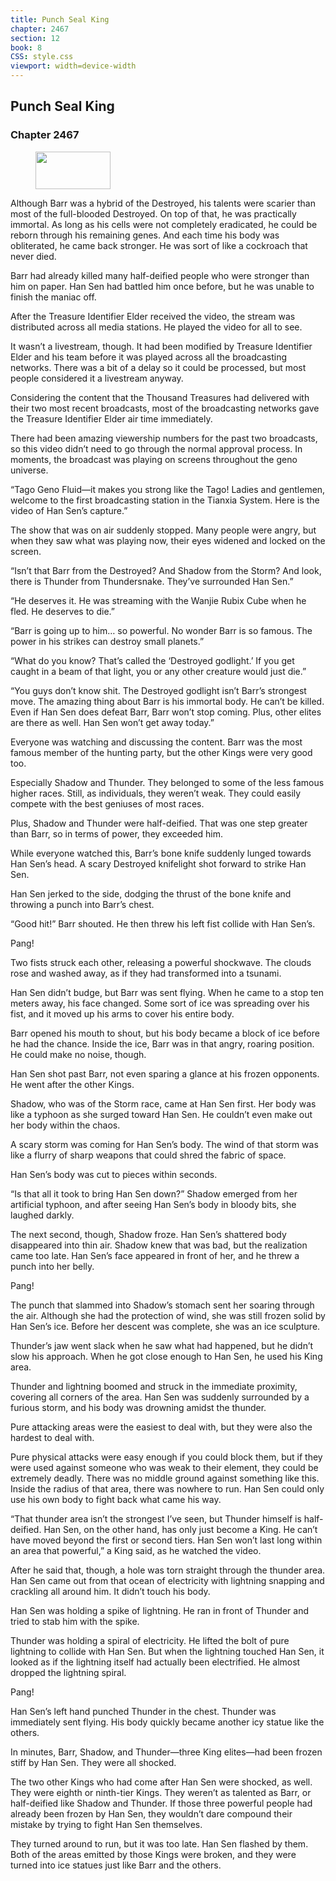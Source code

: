 ```yaml
---
title: Punch Seal King
chapter: 2467
section: 12
book: 8
CSS: style.css
viewport: width=device-width
---
```


## Punch Seal King

### Chapter 2467

<figure>
	<img src="../Images/gem.gif" alt="" id="gem" width="120" height="60" />
</figure>

Although Barr was a hybrid of the Destroyed, his talents were scarier than most of the full-blooded Destroyed. On top of that, he was practically immortal. As long as his cells were not completely eradicated, he could be reborn through his remaining genes. And each time his body was obliterated, he came back stronger. He was sort of like a cockroach that never died.

Barr had already killed many half-deified people who were stronger than him on paper. Han Sen had battled him once before, but he was unable to finish the maniac off.

After the Treasure Identifier Elder received the video, the stream was distributed across all media stations. He played the video for all to see.

It wasn’t a livestream, though. It had been modified by Treasure Identifier Elder and his team before it was played across all the broadcasting networks. There was a bit of a delay so it could be processed, but most people considered it a livestream anyway.

Considering the content that the Thousand Treasures had delivered with their two most recent broadcasts, most of the broadcasting networks gave the Treasure Identifier Elder air time immediately.

There had been amazing viewership numbers for the past two broadcasts, so this video didn’t need to go through the normal approval process. In moments, the broadcast was playing on screens throughout the geno universe.

“Tago Geno Fluid—it makes you strong like the Tago! Ladies and gentlemen, welcome to the first broadcasting station in the Tianxia System. Here is the video of Han Sen’s capture.”

The show that was on air suddenly stopped. Many people were angry, but when they saw what was playing now, their eyes widened and locked on the screen.

“Isn’t that Barr from the Destroyed? And Shadow from the Storm? And look, there is Thunder from Thundersnake. They’ve surrounded Han Sen.”

“He deserves it. He was streaming with the Wanjie Rubix Cube when he fled. He deserves to die.”

“Barr is going up to him… so powerful. No wonder Barr is so famous. The power in his strikes can destroy small planets.”

“What do you know? That’s called the ‘Destroyed godlight.’ If you get caught in a beam of that light, you or any other creature would just die.”

“You guys don’t know shit. The Destroyed godlight isn’t Barr’s strongest move. The amazing thing about Barr is his immortal body. He can’t be killed. Even if Han Sen does defeat Barr, Barr won’t stop coming. Plus, other elites are there as well. Han Sen won’t get away today.”

Everyone was watching and discussing the content. Barr was the most famous member of the hunting party, but the other Kings were very good too.

Especially Shadow and Thunder. They belonged to some of the less famous higher races. Still, as individuals, they weren’t weak. They could easily compete with the best geniuses of most races.

Plus, Shadow and Thunder were half-deified. That was one step greater than Barr, so in terms of power, they exceeded him.

While everyone watched this, Barr’s bone knife suddenly lunged towards Han Sen’s head. A scary Destroyed knifelight shot forward to strike Han Sen.

Han Sen jerked to the side, dodging the thrust of the bone knife and throwing a punch into Barr’s chest.

“Good hit!” Barr shouted. He then threw his left fist collide with Han Sen’s.

Pang!

Two fists struck each other, releasing a powerful shockwave. The clouds rose and washed away, as if they had transformed into a tsunami.

Han Sen didn’t budge, but Barr was sent flying. When he came to a stop ten meters away, his face changed. Some sort of ice was spreading over his fist, and it moved up his arms to cover his entire body.

Barr opened his mouth to shout, but his body became a block of ice before he had the chance. Inside the ice, Barr was in that angry, roaring position. He could make no noise, though.

Han Sen shot past Barr, not even sparing a glance at his frozen opponents. He went after the other Kings.

Shadow, who was of the Storm race, came at Han Sen first. Her body was like a typhoon as she surged toward Han Sen. He couldn’t even make out her body within the chaos.

A scary storm was coming for Han Sen’s body. The wind of that storm was like a flurry of sharp weapons that could shred the fabric of space.

Han Sen’s body was cut to pieces within seconds.

“Is that all it took to bring Han Sen down?” Shadow emerged from her artificial typhoon, and after seeing Han Sen’s body in bloody bits, she laughed darkly.

The next second, though, Shadow froze. Han Sen’s shattered body disappeared into thin air. Shadow knew that was bad, but the realization came too late. Han Sen’s face appeared in front of her, and he threw a punch into her belly.

Pang!

The punch that slammed into Shadow’s stomach sent her soaring through the air. Although she had the protection of wind, she was still frozen solid by Han Sen’s ice. Before her descent was complete, she was an ice sculpture.

Thunder’s jaw went slack when he saw what had happened, but he didn’t slow his approach. When he got close enough to Han Sen, he used his King area.

Thunder and lightning boomed and struck in the immediate proximity, covering all corners of the area. Han Sen was suddenly surrounded by a furious storm, and his body was drowning amidst the thunder.

Pure attacking areas were the easiest to deal with, but they were also the hardest to deal with.

Pure physical attacks were easy enough if you could block them, but if they were used against someone who was weak to their element, they could be extremely deadly. There was no middle ground against something like this. Inside the radius of that area, there was nowhere to run. Han Sen could only use his own body to fight back what came his way.

“That thunder area isn’t the strongest I’ve seen, but Thunder himself is half-deified. Han Sen, on the other hand, has only just become a King. He can’t have moved beyond the first or second tiers. Han Sen won’t last long within an area that powerful,” a King said, as he watched the video.

After he said that, though, a hole was torn straight through the thunder area. Han Sen came out from that ocean of electricity with lightning snapping and crackling all around him. It didn’t touch his body.

Han Sen was holding a spike of lightning. He ran in front of Thunder and tried to stab him with the spike.

Thunder was holding a spiral of electricity. He lifted the bolt of pure lightning to collide with Han Sen. But when the lightning touched Han Sen, it looked as if the lightning itself had actually been electrified. He almost dropped the lightning spiral.

Pang!

Han Sen’s left hand punched Thunder in the chest. Thunder was immediately sent flying. His body quickly became another icy statue like the others.

In minutes, Barr, Shadow, and Thunder—three King elites—had been frozen stiff by Han Sen. They were all shocked.

The two other Kings who had come after Han Sen were shocked, as well. They were eighth or ninth-tier Kings. They weren’t as talented as Barr, or half-deified like Shadow and Thunder. If those three powerful people had already been frozen by Han Sen, they wouldn’t dare compound their mistake by trying to fight Han Sen themselves.

They turned around to run, but it was too late. Han Sen flashed by them. Both of the areas emitted by those Kings were broken, and they were turned into ice statues just like Barr and the others.